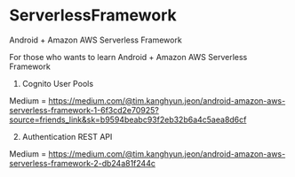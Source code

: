 # ServerlessFramework


Android + Amazon AWS Serverless Framework


For those who wants to learn Android + Amazon AWS Serverless Framework


1. Cognito User Pools

Medium = https://medium.com/@tim.kanghyun.jeon/android-amazon-aws-serverless-framework-1-6f3cd2e70925?source=friends_link&sk=b9594beabc93f2eb32b6a4c5aea8d6cf

2. Authentication REST API

Medium = https://medium.com/@tim.kanghyun.jeon/android-amazon-aws-serverless-framework-2-db24a81f244c






